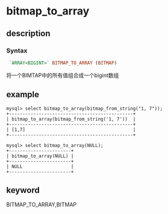 # bitmap_to_array

## description

### Syntax

```Haskell
 `ARRAY<BIGINT>` BITMAP_TO_ARRAY (BITMAP)
```

将一个BIMTAP中的所有值组合成一个bigint数组

## example

```Plain text
mysql> select bitmap_to_array(bitmap_from_string("1, 7"));
+----------------------------------------------+
| bitmap_to_array(bitmap_from_string('1, 7'))  |
+----------------------------------------------+
| [1,7]                                        |
+----------------------------------------------+

mysql> select bitmap_to_array(NULL);
+-----------------------+
| bitmap_to_array(NULL) |
+-----------------------+
| NULL                  |
+-----------------------+
```

## keyword

BITMAP_TO_ARRAY,BITMAP
